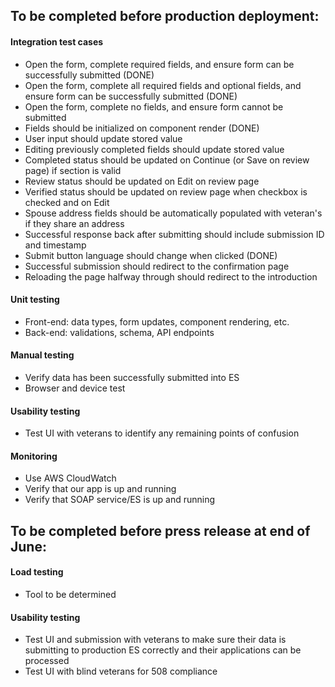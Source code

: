 ## To be completed before production deployment:
#### Integration test cases
- Open the form, complete required fields, and ensure form can be successfully submitted (DONE)
- Open the form, complete all required fields and optional fields, and ensure form can be successfully submitted (DONE)
- Open the form, complete no fields, and ensure form cannot be submitted
- Fields should be initialized on component render (DONE)
- User input should update stored value
- Editing previously completed fields should update stored value
- Completed status should be updated on Continue (or Save on review page) if section is valid
- Review status should be updated on Edit on review page
- Verified status should be updated on review page when checkbox is checked and on Edit
- Spouse address fields should be automatically populated with veteran's if they share an address
- Successful response back after submitting should include submission ID and timestamp
- Submit button language should change when clicked (DONE)
- Successful submission should redirect to the confirmation page
- Reloading the page halfway through should redirect to the introduction

#### Unit testing
- Front-end: data types, form updates, component rendering, etc.
- Back-end: validations, schema, API endpoints

#### Manual testing
- Verify data has been successfully submitted into ES
- Browser and device test

#### Usability testing
- Test UI with veterans to identify any remaining points of confusion

#### Monitoring
- Use AWS CloudWatch
- Verify that our app is up and running
- Verify that SOAP service/ES is up and running

## To be completed before press release at end of June:
#### Load testing
- Tool to be determined

#### Usability testing
- Test UI and submission with veterans to make sure their data is submitting to production ES correctly and their applications can be processed
- Test UI with blind veterans for 508 compliance
